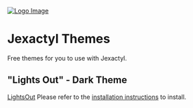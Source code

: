 [![Logo Image](https://cdn.discordapp.com/attachments/696713493168259106/935167710399201320/Jexactyl_textured.png)](https://jexactyl.com)

# Jexactyl Themes
Free themes for you to use with Jexactyl.

## "Lights Out" - Dark Theme
[LightsOut](https://raw.githubusercontent.com/Jexactyl/themes/main/lights-out/screenshots/home.png)
Please refer to the [installation instructions](https://github.com/Jexactyl/themes/blob/main/lights-out/README.md) to install.
